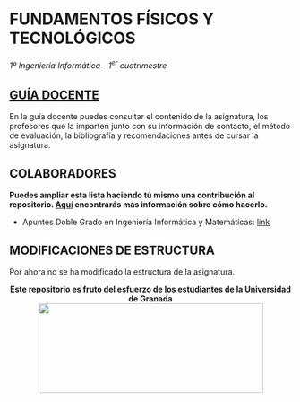 # FUNDAMENTOS FÍSICOS Y TECNOLÓGICOS

###### 1º Ingeniería Informática - 1<sup>er</sup> cuatrimestre

## [GUÍA DOCENTE](https://grados.ugr.es/informatica/pages/infoacademica/guias_docentes/curso_actual/primero/1semestre/guia_docente_fft_gii_17_18)

En la guía docente puedes consultar el contenido de la asignatura, los profesores que la imparten junto con su información de contacto, el método de evaluación, la bibliografía y recomendaciones antes de cursar la asignatura.

## COLABORADORES

**Puedes ampliar esta lista haciendo tú mismo una contribución al repositorio. [Aquí](https://github.com/DEIIT/Ingenieria-Informatica/wiki/C%C3%B3mo-contribuir) encontrarás más información sobre cómo hacerlo.**


- Apuntes Doble Grado en Ingeniería Informática y Matemáticas: [link](https://github.com/DGIIMUnderground/DGIIM1/tree/master/C1/FFT)

## MODIFICACIONES DE ESTRUCTURA

Por ahora no se ha modificado la estructura de la asignatura.

<p align="center">
   <b>Este repositorio es fruto del esfuerzo de los estudiantes de la Universidad de Granada</b></br>
   <a href="http://deiit.ugr.es/"><img width="401" height="160" src="https://deiit.ugr.es/img/logo-DEIIT.png"> </a>
</p>

